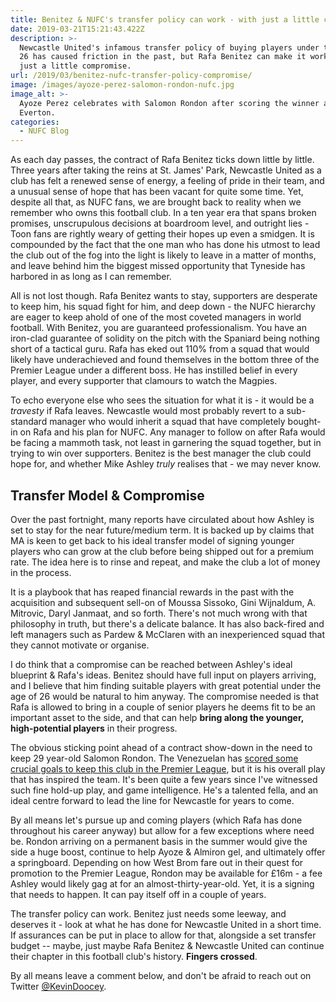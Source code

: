 ```yaml
---
title: Benitez & NUFC's transfer policy can work - with just a little compromise
date: 2019-03-21T15:21:43.422Z
description: >-
  Newcastle United's infamous transfer policy of buying players under the age of
  26 has caused friction in the past, but Rafa Benitez can make it work, with
  just a little compromise.
url: /2019/03/benitez-nufc-transfer-policy-compromise/
image: /images/ayoze-perez-salomon-rondon-nufc.jpg
image_alt: >-
  Ayoze Perez celebrates with Salomon Rondon after scoring the winner against
  Everton.
categories:
  - NUFC Blog
---
```

As each day passes, the contract of Rafa Benitez ticks down little by little. Three years after taking the reins at St. James' Park, Newcastle United as a club has felt a renewed sense of energy, a feeling of pride in their team, and a unusual sense of hope that has been vacant for quite some time. Yet, despite all that, as NUFC fans, we are brought back to reality when we remember who owns this football club. In a ten year era that spans broken promises, unscrupulous decisions at boardroom level, and outright lies - Toon fans are rightly weary of getting their hopes up even a smidgen. It is compounded by the fact that the one man who has done his utmost to lead the club out of the fog into the light is likely to leave in a matter of months, and leave behind him the biggest missed opportunity that Tyneside has harbored in as long as I can remember. 

All is not lost though. Rafa Benitez wants to stay, supporters are desperate to keep him, his squad fight for him, and deep down - the NUFC hierarchy are eager to keep ahold of one of the most coveted managers in world football. With Benitez, you are guaranteed professionalism. You have an iron-clad guarantee of solidity on the pitch with the Spaniard being nothing short of a tactical guru. Rafa has eked out 110% from a squad that would likely have underachieved and found themselves in the bottom three of the Premier League under a different boss. He has instilled belief in every player, and every supporter that clamours to watch the Magpies.

To echo everyone else who sees the situation for what it is - it would be a _travesty_ if Rafa leaves. 
Newcastle would most probably revert to a sub-standard manager who would inherit a squad that have completely bought-in on Rafa and his plan for NUFC. Any manager to follow on after Rafa would be facing a mammoth task, not least in garnering the squad together, but in trying to win over supporters. Benitez is the best manager the club could hope for, and whether Mike Ashley _truly_ realises that - we may never know.

## Transfer Model & Compromise

Over the past fortnight, many reports have circulated about how Ashley is set to stay for the near future/medium term. It is backed up by claims that MA is keen to get back to his ideal transfer model of signing younger players who can grow at the club before being shipped out for a premium rate. The idea here is to rinse and repeat, and make the club a lot of money in the process. 

It is a playbook that has reaped financial rewards in the past with the acquisition and subsequent sell-on of Moussa Sissoko, Gini Wijnaldum, A. Mitrovic, Daryl Janmaat, and so forth. There's not much wrong with that philosophy in truth, but there's a delicate balance. It has also back-fired and left managers such as Pardew & McClaren with an inexperienced squad that they cannot motivate or organise.

I do think that a compromise can be reached between Ashley's ideal blueprint & Rafa's ideas. Benitez should have full input on players arriving, and I believe that him finding suitable players with great potential under the age of 26 would be natural to him anyway. 
The compromise needed is that Rafa is allowed to bring in a couple of senior players he deems fit to be an important asset to the side, and that can help **bring along the younger, high-potential players** in their progress.

The obvious sticking point ahead of a contract show-down in the need to keep 29 year-old Salomon Rondon. The Venezuelan has [scored some crucial goals to keep this club in the Premier League](https://www.tynetime.com/2018/12/hopes-on-rondon-newcastle-united-gambling-again/), but it is his overall play that has inspired the team. It's been quite a few years since I've witnessed such fine hold-up play, and game intelligence. He's a talented fella, and an ideal centre forward to lead the line for Newcastle for years to come.

By all means let's pursue up and coming players (which Rafa has done throughout his career anyway) but allow for a few exceptions where need be. Rondon arriving on a permanent basis in the summer would give the side a huge boost, continue to help Ayoze & Almiron gel, and ultimately offer a springboard. Depending on how West Brom fare out in their quest for promotion to the Premier League, Rondon may be available for £16m - a fee Ashley would likely gag at for an almost-thirty-year-old. Yet, it is a signing that needs to happen. It can pay itself off in a couple of years.

The transfer policy can work. Benitez just needs some leeway, and deserves it - look at what he has done for Newcastle United in a short time. If assurances can be put in place to allow for that, alongside a set transfer budget -- maybe, just maybe Rafa Benitez & Newcastle United can continue their chapter in this football club's history. **Fingers crossed**.

By all means leave a comment below, and don't be afraid to reach out on Twitter [@KevinDoocey](https://twitter.com/kevindoocey).
